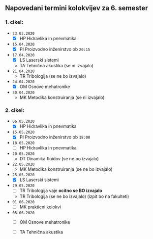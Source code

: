 ## Napovedani termini kolokvijev za 6. semester

### 1. cikel:

- `23.03.2020`
	- [x] HP Hidravlika in pnevmatika
- `15.04.2020`
	- [x] PI Proizvodno inženirstvo ob `20:15`
- `17.04.2020`
	- [x] LS Laserski sistemi
	- TA Tehnična akustika (se ni izvajalo)
- `21.04.2020`
	- TR Tribologija (se ne bo izvajalo)
- `24.04.2020`
	- [x] OM Osnove mehatronike
- `30.04.2020`
	- MK Metodika konstruiranja (se ni izvajalo)

### 2. cikel:

- `06.05.2020`
	- [x] HP Hidravlika in pnevmatika
- `15.05.2020`
	- [x] PI Proizvodno inženirstvo ob `18:00`
- `18.05.2020`
	- [ ] HP Hidravlika in pnevmatika
- `20.05.2020`
	- DT Dinamika fluidov (se ne bo izvajalo)
- `22.05.2020`
	- MK Metodika konstruiranja (se ne bo izvajalo)
- `25.05.2020`
	- [x] LS Laserski sistemi
- `29.05.2020`
	- [ ] TR Tribologija vaje **ocitno se BO izvajalo**
	- TR Tribologija (se ne bo izvajalo) (izpit bo na fakulteti)
- `01.06.2020`
	- [ ] MK prakticni kolokvi
- `05.06.2020`
	- [ ] OM Osnove mehatronike
	- [ ] TA Tehnična akustika

